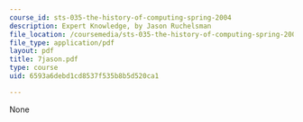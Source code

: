 ```yaml
---
course_id: sts-035-the-history-of-computing-spring-2004
description: Expert Knowledge, by Jason Ruchelsman
file_location: /coursemedia/sts-035-the-history-of-computing-spring-2004/6593a6debd1cd8537f535b8b5d520ca1_7jason.pdf
file_type: application/pdf
layout: pdf
title: 7jason.pdf
type: course
uid: 6593a6debd1cd8537f535b8b5d520ca1

---
```

None